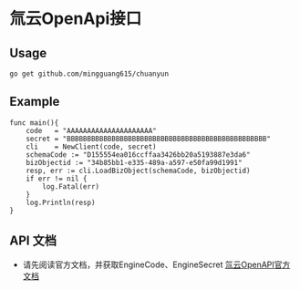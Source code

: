 # 氚云OpenApi接口

## Usage

```
go get github.com/mingguang615/chuanyun
```

## Example
```
func main(){
    code   = "AAAAAAAAAAAAAAAAAAAAA"
	secret = "BBBBBBBBBBBBBBBBBBBBBBBBBBBBBBBBBBBBBBBBBBBBBBBBB"
	cli    = NewClient(code, secret)
	schemaCode := "D155554ea016ccffaa3426bb20a5193887e3da6"
	bizObjectid := "34b85bb1-e335-489a-a597-e50fa99d1991"
	resp, err := cli.LoadBizObject(schemaCode, bizObjectid)
	if err != nil {
		log.Fatal(err)
	}
	log.Println(resp)
}
```

## API 文档
- 请先阅读官方文档，并获取EngineCode、EngineSecret [氚云OpenAPI官方文档](https://help.h3yun.com/contents/1005/1631.html)
